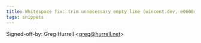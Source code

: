 ```yaml
---
title: Whitespace fix: trim unnecessary empty line (wincent.dev, e0608c3)
tags: snippets
---
```


Signed-off-by: Greg Hurrell &lt;greg@hurrell.net&gt;
